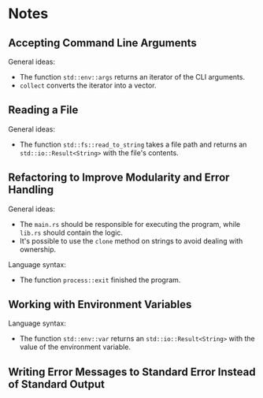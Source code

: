 # Notes

## Accepting Command Line Arguments

General ideas:
- The function `std::env::args` returns an iterator of the CLI arguments.
- `collect` converts the iterator into a vector.

## Reading a File

General ideas:
- The function `std::fs::read_to_string` takes a file path and returns an
  `std::io::Result<String>` with the file's contents.

## Refactoring to Improve Modularity and Error Handling

General ideas:
- The `main.rs` should be responsible for executing the program, while `lib.rs`
  should contain the logic.
- It's possible to use the `clone` method on strings to avoid dealing with
  ownership.

Language syntax:
- The function `process::exit` finished the program.

## Working with Environment Variables

Language syntax:
- The function `std::env::var` returns an `std::io::Result<String>` with the
  value of the environment variable.

## Writing Error Messages to Standard Error Instead of Standard Output